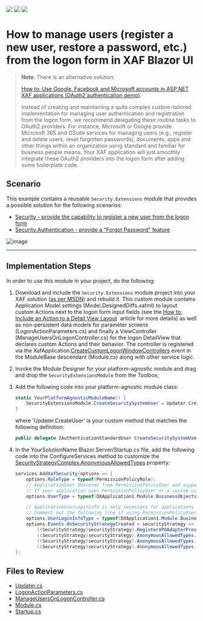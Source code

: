<!-- default badges list -->
![](https://img.shields.io/endpoint?url=https://codecentral.devexpress.com/api/v1/VersionRange/134075799/21.1.4%2B)
[![](https://img.shields.io/badge/Open_in_DevExpress_Support_Center-FF7200?style=flat-square&logo=DevExpress&logoColor=white)](https://supportcenter.devexpress.com/ticket/details/E4037)
[![](https://img.shields.io/badge/📖_How_to_use_DevExpress_Examples-e9f6fc?style=flat-square)](https://docs.devexpress.com/GeneralInformation/403183)
<!-- default badges end -->
<!-- default file list -->

# How to manage users (register a new user, restore a password, etc.) from the logon form in XAF Blazor UI

> **Note**:
> There is an alternative solution: 
>
> [How to: Use Google, Facebook and Microsoft accounts in ASP.NET XAF applications (OAuth2 authentication demo)](https://github.com/DevExpress-Examples/xaf-web-forms-use-oauth2-authentication-providers). 
>
> Instead of creating and maintaining a quite complex custom-tailored implementation for managing user authentication and registration from the logon form, we recommend delegating these routine tasks to OAuth2 providers. For instance, Microsoft or Google provide Microsoft 365 and GSuite services for managing users (e.g., register and delete users, reset forgotten passwords), documents, apps and other things within an organization using standard and familiar for business people means. Your XAF application will just smoothly integrate these OAuth2 providers into the logon form after adding some boilerplate code.
    
## Scenario
This example contains a reusable `Security.Extensions` module that provides a possible solution for the following scenarios:
 - [Security - provide the capability to register a new user from the logon form](https://supportcenter.devexpress.com/ticket/details/s32938/security-how-to-register-a-new-user-from-the-logon-form)
 - [Security.Authentication - provide a "Forgot Password" feature](https://supportcenter.devexpress.com/ticket/details/s33481/security-authentication-provide-a-forgot-password-feature)

![image](https://user-images.githubusercontent.com/14300209/128016215-31fc417a-cfb9-4ce4-910a-e1e215c1c63d.png)


---------------------------------

## Implementation Steps

In order to use this module in your project, do the following: 

1. Download and include the `Security.Extensions` module project into your XAF solution ([as per MSDN](https://learn.microsoft.com/en-us/previous-versions/ff460187(v=vs.140)?redirectedfrom=MSDN)) and rebuild it. This custom module contains Application Model settings (Model.DesignedDiffs.xafml) to layout custom Actions next to the logon form input fields (see the [How to: Include an Action to a Detail View Layout](https://docs.devexpress.com/eXpressAppFramework/112816/ui-construction/view-items-and-property-editors/include-an-action-to-a-detail-view-layout)  article for more details) as well as non-persistent data models for parameter screens (LogonActionParameters.cs) and finally a ViewController (ManageUsersOnLogonController.cs) for the logon DetailView that declares custom Actions and their behavior. The controller is registered via the XafApplication.[CreateCustomLogonWindowControllers](https://documentation.devexpress.com/eXpressAppFramework/DevExpressExpressAppXafApplication_CreateCustomLogonWindowControllerstopic.aspx) event in the ModuleBase descendant (Module.cs) along with other service logic. 

2. Invoke the Module Designer for your platform-agnostic module and drag and drop the `SecurityExtensionsModule` from the Toolbox; 

3. Add the following code into your platform-agnostic module class:

   ```cs
   static YourPlatformAgnosticModuleName() {
       SecurityExtensionsModule.CreateSecuritySystemUser = Updater.CreateUser;
   } 
   ```
   where 'Updater.CreateUser' is your custom method that matches the following definition:
   ```cs
   public delegate IAuthenticationStandardUser CreateSecuritySystemUser(IObjectSpace objectSpace, string userName, string email, string password, bool isAdministrator);
   ```
4. In the YourSolutionName.Blazor.Server/Startup.cs file, add the following code into the ConfigureServices method to customize the [SecurityStrategyComplex.AnonymousAllowedTypes](https://docs.devexpress.com/eXpressAppFramework/DevExpress.ExpressApp.Security.SecurityStrategy.AnonymousAllowedTypes) property:
   ```cs
   services.AddXafSecurity(options => {
       options.RoleType = typeof(PermissionPolicyRole);
       // ApplicationUser descends from PermissionPolicyUser and supports OAuth authentication. For more information, refer to the following help topic: https://docs.devexpress.com/eXpressAppFramework/402197
       // If your application uses PermissionPolicyUser or a custom user type, set the UserType property as follows:
       options.UserType = typeof(DXApplication1.Module.BusinessObjects.ApplicationUser);

       // ApplicationUserLoginInfo is only necessary for applications that use the ApplicationUser user type.
       // Comment out the following line if using PermissionPolicyUser or a custom user type.
       options.UserLoginInfoType = typeof(DXApplication1.Module.BusinessObjects.ApplicationUserLoginInfo);
       options.Events.OnSecurityStrategyCreated = securityStrategy => {
           ((SecurityStrategy)securityStrategy).RegisterXPOAdapterProviders();
           ((SecurityStrategy)securityStrategy).AnonymousAllowedTypes.Add(typeof(ApplicationUser));
           ((SecurityStrategy)securityStrategy).AnonymousAllowedTypes.Add(typeof(PermissionPolicyRole));
           ((SecurityStrategy)securityStrategy).AnonymousAllowedTypes.Add(typeof(ApplicationUserLoginInfo));
   };
   ```
   
## Files to Review

* [Updater.cs](./EFCore/CS/DXApplication1.Module/DatabaseUpdate/Updater.cs)
* [LogonActionParameters.cs](./EFCore/CS/Security.Extensions/LogonActionParameters.cs)
* [ManageUsersOnLogonController.cs](./EFCore/CS/Security.Extensions/ManageUsersOnLogonController.cs) 
* [Module.cs](./EFCore/CS/Security.Extensions/Module.cs)
* [Startup.cs](./EFCore/CS/DXApplication1.Blazor.Server/Startup.cs)
